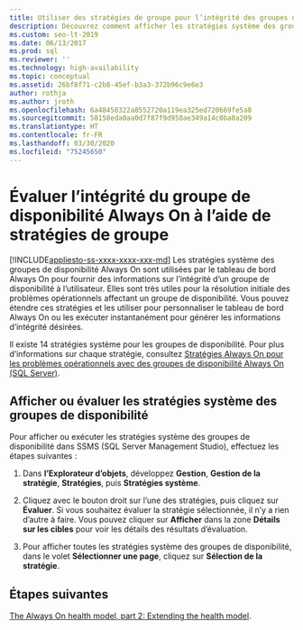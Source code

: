 ```yaml
---
title: Utiliser des stratégies de groupe pour l’intégrité des groupes de disponibilité
description: Découvrez comment afficher les stratégies système des groupes de disponibilité qui sont utilisées par le tableau de bord Always On pour fournir des informations sur l’intégrité d’un groupe de disponibilité.
ms.custom: seo-lt-2019
ms.date: 06/13/2017
ms.prod: sql
ms.reviewer: ''
ms.technology: high-availability
ms.topic: conceptual
ms.assetid: 26bf8f71-c2b8-45ef-b3a3-372b96c9e6e3
author: rothja
ms.author: jroth
ms.openlocfilehash: 6a48450322a8552720a119ea325ed720669fe5a8
ms.sourcegitcommit: 58158eda0aa0d7f87f9d958ae349a14c0ba8a209
ms.translationtype: HT
ms.contentlocale: fr-FR
ms.lasthandoff: 03/30/2020
ms.locfileid: "75245650"
---
```

# <a name="evaluate-health-of-the-always-on-availability-group-using-group-policies"></a>Évaluer l’intégrité du groupe de disponibilité Always On à l’aide de stratégies de groupe
[!INCLUDE[appliesto-ss-xxxx-xxxx-xxx-md](../../../includes/appliesto-ss-xxxx-xxxx-xxx-md.md)]
  Les stratégies système des groupes de disponibilité Always On sont utilisées par le tableau de bord Always On pour fournir des informations sur l’intégrité d’un groupe de disponibilité à l’utilisateur. Elles sont très utiles pour la résolution initiale des problèmes opérationnels affectant un groupe de disponibilité. Vous pouvez étendre ces stratégies et les utiliser pour personnaliser le tableau de bord Always On ou les exécuter instantanément pour générer les informations d’intégrité désirées.  
  
 Il existe 14 stratégies système pour les groupes de disponibilité. Pour plus d’informations sur chaque stratégie, consultez [Stratégies Always On pour les problèmes opérationnels avec des groupes de disponibilité Always On (SQL Server)](always-on-policies-for-operational-issues-always-on-availability.md).  
  
## <a name="view-or-evaluate-availability-groups-system-policies"></a>Afficher ou évaluer les stratégies système des groupes de disponibilité  
 Pour afficher ou exécuter les stratégies système des groupes de disponibilité dans SSMS (SQL Server Management Studio), effectuez les étapes suivantes :  
  
1.  Dans **l’Explorateur d’objets**, développez **Gestion**, **Gestion de la stratégie**, **Stratégies**, puis **Stratégies système**.  
  
2.  Cliquez avec le bouton droit sur l’une des stratégies, puis cliquez sur **Évaluer**. Si vous souhaitez évaluer la stratégie sélectionnée, il n’y a rien d’autre à faire. Vous pouvez cliquer sur **Afficher** dans la zone **Détails sur les cibles** pour voir les détails des résultats d’évaluation.  
  
3.  Pour afficher toutes les stratégies système des groupes de disponibilité, dans le volet **Sélectionner une page**, cliquez sur **Sélection de la stratégie**.  
  
## <a name="next-steps"></a>Étapes suivantes  
 [The Always On health model, part 2: Extending the health model](https://blogs.msdn.com/b/sqlalwayson/archive/2012/02/13/extending-the-alwayson-health-model.aspx).   
  
  
